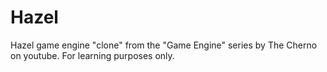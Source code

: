 # Hazel
Hazel game engine "clone" from the "Game Engine" series by The Cherno on youtube. For learning purposes only.
